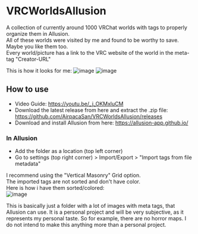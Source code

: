 # VRCWorldsAllusion
A collection of currently around 1000 VRChat worlds with tags to properly organize them in Allusion.  
All of these worlds were visited by me and found to be worthy to save. Maybe you like them too.  
Every world/picture has a link to the VRC website of the world in the meta-tag "Creator-URL"  

This is how it looks for me:
![image](https://user-images.githubusercontent.com/111447274/185181965-b5afcbda-37ec-4e4d-9dbd-36d1b1acc0f9.png)
![image](https://user-images.githubusercontent.com/111447274/185182006-02ab2e7c-a0b1-4c9d-898d-999f01171f20.png)


## How to use
* Video Guide: https://youtu.be/_j_OKMxluCM
* Download the latest release from here and extract the .zip file: https://github.com/AirpacaSan/VRCWorldsAllusion/releases
* Download and install Allusion from here: https://allusion-app.github.io/

### In Allusion
* Add the folder as a location (top left corner)
* Go to settings (top right corner) > Import/Export > "Import tags from file metadata"

I recommend using the "Vertical Masonry" Grid option.  
The imported tags are not sorted and don't have color.  
Here is how i have them sorted/colored:  
![image](https://user-images.githubusercontent.com/111447274/185180406-5f04d245-5610-46b0-a225-6bfb2f750ee2.png)


This is basically just a folder with a lot of images with meta tags, that Allusion can use.
It is a personal project and will be very subjective, as it represents my personal taste. So for example, there are no horror maps.
I do not intend to make this anything more than a personal project.

